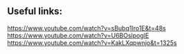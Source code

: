 ## Useful links:

https://www.youtube.com/watch?v=sBubq1Iro1E&t=48s
https://www.youtube.com/watch?v=U6BOslpoglE
https://www.youtube.com/watch?v=KakLXqpwnjo&t=1325s
